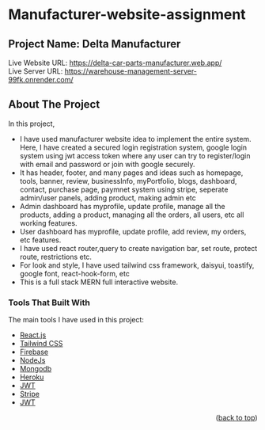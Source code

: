 # Manufacturer-website-assignment
## Project Name: Delta Manufacturer

<!-- LIVE WEBSITE LINK -->
Live Website URL: https://delta-car-parts-manufacturer.web.app/ <br/>
Live Server URL: https://warehouse-management-server-99fk.onrender.com/

<!-- ABOUT THE PROJECT -->
## About The Project

In this project,
* I have used manufacturer website idea to implement the entire system. Here, I have created a secured login registration system, google login system using jwt access token where any user can try to register/login with email and password or join with google securely. 
* It has header, footer, and many pages and ideas such as homepage, tools, banner, review, businessInfo, myPortfolio, blogs, dashboard, contact, purchase page, paymnet system using stripe, seperate admin/user panels, adding product, making admin etc
* Admin dashboard has myprofile, update profile, manage all the products, adding a product, managing all the orders, all users, etc all working features.
* User dashboard has myprofile, update profile, add review, my orders, etc features.
* I have used react router,query to create navigation bar, set route, protect route, restrictions etc.
* For look and style, I have used tailwind css framework, daisyui, toastify, google font, react-hook-form, etc
* This is a full stack MERN full interactive website.

<!-- BUILD WITH -->
### Tools That Built With

The main tools I have used in this project:
* [React.js](https://reactjs.org/)
* [Tailwind CSS](https://tailwindcss.com/)
* [Firebase](https://firebase.google.com/)
* [NodeJs](https://nodejs.org/)
* [Mongodb](https://www.mongodb.com/)
* [Heroku](https://dashboard.heroku.com/)
* [JWT](https://jwt.io/)
* [Stripe](https://stripe.com/)
* [JWT](https://jwt.io/)

<p align="right">(<a href="#top">back to top</a>)</p>